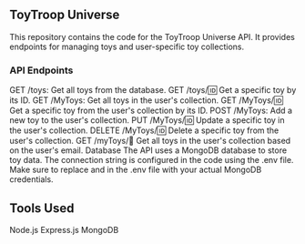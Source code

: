 ## ToyTroop Universe

This repository contains the code for the ToyTroop Universe API. It provides endpoints for managing toys and user-specific toy collections.
### API Endpoints

GET /toys: Get all toys from the database.
GET /toys/:id: Get a specific toy by its ID.
GET /MyToys: Get all toys in the user's collection.
GET /MyToys/:id: Get a specific toy from the user's collection by its ID.
POST /MyToys: Add a new toy to the user's collection.
PUT /MyToys/:id: Update a specific toy in the user's collection.
DELETE /MyToys/:id: Delete a specific toy from the user's collection.
GET /myToys/:email: Get all toys in the user's collection based on the user's email.
Database
The API uses a MongoDB database to store toy data. The connection string is configured in the code using the .env file. Make sure to replace <your-mongodb-username> and <your-mongodb-password> in the .env file with your actual MongoDB credentials.

## Tools Used

Node.js
Express.js
MongoDB
